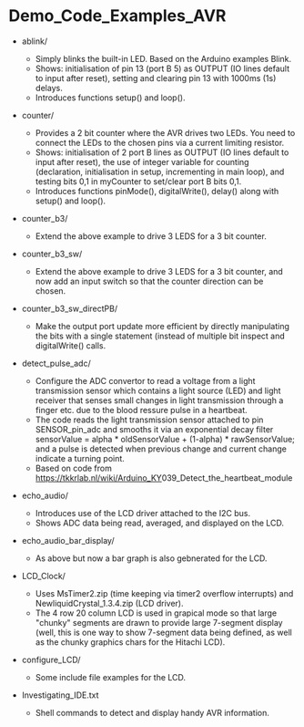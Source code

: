 # Demo_Code_Examples_AVR


* ablink/
   - Simply blinks the built-in LED. Based on the Arduino examples Blink.
   - Shows: initialisation of pin 13 (port B 5) as OUTPUT (IO lines default to input after reset), setting and clearing pin 13 with 1000ms (1s) delays.
   - Introduces functions setup() and loop().

* counter/
   - Provides a 2 bit counter where the AVR drives two LEDs. You need to connect the LEDs to the chosen pins via a current limiting resistor.
   - Shows: initialisation of 2 port B lines as OUTPUT (IO lines default to input after reset), the use of integer variable for counting (declaration, initialisation in setup, incrementing in main loop), and testing bits 0,1 in myCounter to set/clear port B bits 0,1.
   - Introduces functions pinMode(), digitalWrite(), delay() along with setup() and loop().

* counter_b3/
   - Extend the above example to drive 3 LEDS for a 3 bit counter.

* counter_b3_sw/
   - Extend the above example to drive 3 LEDS for a 3 bit counter, and now add an input switch so that the counter direction can be chosen.

* counter_b3_sw_directPB/
   - Make the output port update more efficient by directly manipulating the bits with a single statement (instead of multiple bit inspect and digitalWrite() calls.

* detect_pulse_adc/
   - Configure the ADC convertor to read a voltage from a light transmission sensor which contains a light source (LED) and light receiver that senses small changes in light transmission through a finger etc. due to the blood ressure pulse in a heartbeat.
   - The code reads the light transmission sensor attached to pin SENSOR_pin_adc and  smooths it via an exponential decay filter 
            sensorValue = alpha * oldSensorValue + (1-alpha) * rawSensorValue;
     and a pulse is detected when previous change and current change indicate a  turning point.
   - Based on code from https://tkkrlab.nl/wiki/Arduino_KY<C2><AD>039_Detect_the_heartbeat_module

* echo_audio/
   - Introduces use of the LCD driver attached to the I2C bus.
   - Shows ADC data being read, averaged, and displayed on the LCD.

* echo_audio_bar_display/
   - As above but now a bar graph is also gebnerated for the LCD.

* LCD_Clock/
   - Uses MsTimer2.zip (time keeping via timer2 overflow interrupts) and NewliquidCrystal_1.3.4.zip (LCD driver).
   - The 4 row 20 column LCD is used in grapical mode so that large "chunky" segments are drawn to provide large 7-segment display (well, this is one way to show 7-segment data being defined, as well as the chunky graphics chars for the Hitachi LCD).

* configure_LCD/
   - Some include file examples for the LCD.

* Investigating_IDE.txt
   - Shell commands to detect and display handy AVR information.
